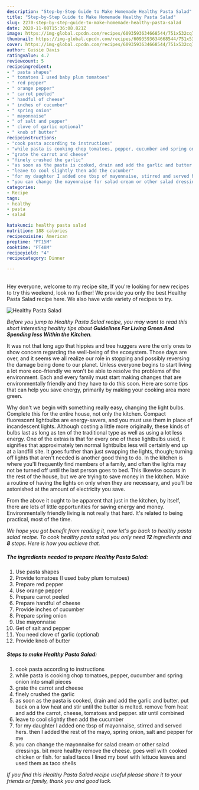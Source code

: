 ```yaml
---
description: "Step-by-Step Guide to Make Homemade Healthy Pasta Salad"
title: "Step-by-Step Guide to Make Homemade Healthy Pasta Salad"
slug: 2270-step-by-step-guide-to-make-homemade-healthy-pasta-salad
date: 2020-11-08T15:36:08.821Z
image: https://img-global.cpcdn.com/recipes/6093593634668544/751x532cq70/healthy-pasta-salad-recipe-main-photo.jpg
thumbnail: https://img-global.cpcdn.com/recipes/6093593634668544/751x532cq70/healthy-pasta-salad-recipe-main-photo.jpg
cover: https://img-global.cpcdn.com/recipes/6093593634668544/751x532cq70/healthy-pasta-salad-recipe-main-photo.jpg
author: Gussie Davis
ratingvalue: 4.7
reviewcount: 5
recipeingredient:
- " pasta shapes"
- " tomatoes I used baby plum tomatoes"
- " red pepper"
- " orange pepper"
- " carrot peeled"
- " handful of cheese"
- " inches of cucumber"
- " spring onion"
- " mayonnaise"
- " of salt and pepper"
- " clove of garlic optional"
- " knob of butter"
recipeinstructions:
- "cook pasta according to instructions"
- "while pasta is cooking chop tomatoes, pepper, cucumber and spring onion into small pieces"
- "grate the carrot and cheese"
- "finely crushed the garlic"
- "as soon as the pasta is cooked, drain and add the garlic and butter. put back on a low heat and stir until the butter is melted. remove from heat and add the carrot, cheese, tomatoes and pepper. stir until combined"
- "leave to cool slightly then add the cucumber"
- "for my daughter I added one tbsp of mayonnaise, stirred and served hers. then I added the rest of the mayo, spring onion, salt and pepper for me"
- "you can change the mayonnaise for salad cream or other salad dressings. bit more healthy remove the cheese. goes well with cooked chicken or fish. for salad tacos I lined my bowl with lettuce leaves and used them as taco shells"
categories:
- Recipe
tags:
- healthy
- pasta
- salad

katakunci: healthy pasta salad 
nutrition: 188 calories
recipecuisine: American
preptime: "PT15M"
cooktime: "PT48M"
recipeyield: "4"
recipecategory: Dinner

---
```

<br>
Hey everyone, welcome to my recipe site, If you're looking for new recipes to try this weekend, look no further! We provide you only the best Healthy Pasta Salad recipe here. We also have wide variety of recipes to try.
<br>


![Healthy Pasta Salad](https://img-global.cpcdn.com/recipes/6093593634668544/751x532cq70/healthy-pasta-salad-recipe-main-photo.jpg)

<i>Before you jump to Healthy Pasta Salad recipe, you may want to read this short interesting healthy tips about 
<strong>Guidelines For Living Green And Spending less Within the Kitchen</strong>.</i>
</br>

It was not that long ago that hippies and tree huggers were the only ones to show concern regarding the well-being of the ecosystem. Those days are over, and it seems we all realize our role in stopping and possibly reversing the damage being done to our planet. Unless everyone begins to start living a lot more eco-friendly we won't be able to resolve the problems of the environment. Each and every family must start making changes that are environmentally friendly and they have to do this soon. Here are some tips that can help you save energy, primarily by making your cooking area more green.

Why don't we begin with something really easy, changing the light bulbs. Complete this for the entire house, not only the kitchen. Compact fluorescent lightbulbs are energy-savers, and you must use them in place of incandescent lights. Although costing a little more originally, these kinds of bulbs last as long as ten of the traditional type as well as using a lot less energy. One of the extras is that for every one of these lightbulbs used, it signifies that approximately ten normal lightbulbs less will certainly end up at a landfill site. It goes further than just swapping the lights, though; turning off lights that aren't needed is another good thing to do. In the kitchen is where you'll frequently find members of a family, and often the lights may not be turned off until the last person goes to bed. This likewise occurs in the rest of the house, but we are trying to save money in the kitchen. Make a routine of having the lights on only when they are necessary, and you'll be astonished at the amount of electricity you save.

From the above it ought to be apparent that just in the kitchen, by itself, there are lots of little opportunities for saving energy and money. Environmentally friendly living is not really that hard. It's related to being practical, most of the time.


<i>We hope you got benefit from reading it, now let's go back to healthy pasta salad recipe. To cook healthy pasta salad you only need <strong>12</strong> ingredients and <strong>8</strong> steps. Here is how you achieve that.
</i>

##### The ingredients needed to prepare Healthy Pasta Salad:

1. Use  pasta shapes
1. Provide  tomatoes (I used baby plum tomatoes)
1. Prepare  red pepper
1. Use  orange pepper
1. Prepare  carrot peeled
1. Prepare  handful of cheese
1. Provide  inches of cucumber
1. Prepare  spring onion
1. Use  mayonnaise
1. Get  of salt and pepper
1. You need  clove of garlic (optional)
1. Provide  knob of butter


##### Steps to make Healthy Pasta Salad:

1. cook pasta according to instructions
1. while pasta is cooking chop tomatoes, pepper, cucumber and spring onion into small pieces
1. grate the carrot and cheese
1. finely crushed the garlic
1. as soon as the pasta is cooked, drain and add the garlic and butter. put back on a low heat and stir until the butter is melted. remove from heat and add the carrot, cheese, tomatoes and pepper. stir until combined
1. leave to cool slightly then add the cucumber
1. for my daughter I added one tbsp of mayonnaise, stirred and served hers. then I added the rest of the mayo, spring onion, salt and pepper for me
1. you can change the mayonnaise for salad cream or other salad dressings. bit more healthy remove the cheese. goes well with cooked chicken or fish. for salad tacos I lined my bowl with lettuce leaves and used them as taco shells


<i>If you find this Healthy Pasta Salad recipe useful please share it to your friends or family, thank you and good luck.</i>
